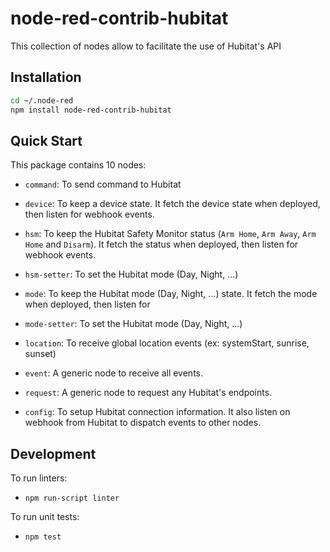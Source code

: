 # node-red-contrib-hubitat

This collection of nodes allow to facilitate the use of Hubitat's API

## Installation

```bash
cd ~/.node-red
npm install node-red-contrib-hubitat
```

## Quick Start

This package contains 10 nodes:

* `command`: To send command to Hubitat
* `device`: To keep a device state. It fetch the device state when deployed, then listen for
  webhook events.
* `hsm`: To keep the Hubitat Safety Monitor status (`Arm Home`, `Arm Away`, `Arm Home` and
  `Disarm`). It fetch the status when deployed, then listen for webhook events.
* `hsm-setter`: To set the Hubitat mode (Day, Night, ...)
* `mode`: To keep the Hubitat mode (Day, Night, ...)  state. It fetch the mode when deployed, then
  listen for
* `mode-setter`: To set the Hubitat mode (Day, Night, ...)
* `location`: To receive global location events (ex: systemStart, sunrise, sunset)

* `event`: A generic node to receive all events.
* `request`: A generic node to request any Hubitat's endpoints.

* `config`: To setup Hubitat connection information. It also listen on webhook from Hubitat
  to dispatch events to other nodes.

## Development

To run linters:

* `npm run-script linter`

To run unit tests:

* `npm test`
